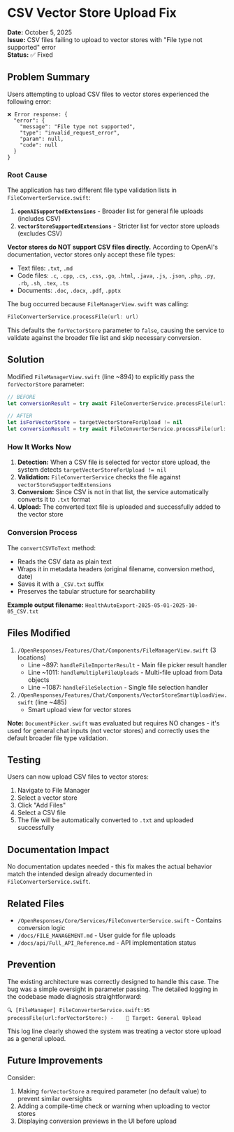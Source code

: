 # CSV Vector Store Upload Fix

**Date:** October 5, 2025  
**Issue:** CSV files failing to upload to vector stores with "File type not supported" error  
**Status:** ✅ Fixed

## Problem Summary

Users attempting to upload CSV files to vector stores experienced the following error:

```
❌ Error response: {
  "error": {
    "message": "File type not supported",
    "type": "invalid_request_error",
    "param": null,
    "code": null
  }
}
```

### Root Cause

The application has two different file type validation lists in `FileConverterService.swift`:

1. **`openAISupportedExtensions`** - Broader list for general file uploads (includes CSV)
2. **`vectorStoreSupportedExtensions`** - Stricter list for vector store uploads (excludes CSV)

**Vector stores do NOT support CSV files directly.** According to OpenAI's documentation, vector stores only accept these file types:
- Text files: `.txt`, `.md`
- Code files: `.c`, `.cpp`, `.cs`, `.css`, `.go`, `.html`, `.java`, `.js`, `.json`, `.php`, `.py`, `.rb`, `.sh`, `.tex`, `.ts`
- Documents: `.doc`, `.docx`, `.pdf`, `.pptx`

The bug occurred because `FileManagerView.swift` was calling:
```swift
FileConverterService.processFile(url: url)
```

This defaults the `forVectorStore` parameter to `false`, causing the service to validate against the broader file list and skip necessary conversion.

## Solution

Modified `FileManagerView.swift` (line ~894) to explicitly pass the `forVectorStore` parameter:

```swift
// BEFORE
let conversionResult = try await FileConverterService.processFile(url: url)

// AFTER
let isForVectorStore = targetVectorStoreForUpload != nil
let conversionResult = try await FileConverterService.processFile(url: url, forVectorStore: isForVectorStore)
```

### How It Works Now

1. **Detection:** When a CSV file is selected for vector store upload, the system detects `targetVectorStoreForUpload != nil`
2. **Validation:** `FileConverterService` checks the file against `vectorStoreSupportedExtensions`
3. **Conversion:** Since CSV is not in that list, the service automatically converts it to `.txt` format
4. **Upload:** The converted text file is uploaded and successfully added to the vector store

### Conversion Process

The `convertCSVToText` method:
- Reads the CSV data as plain text
- Wraps it in metadata headers (original filename, conversion method, date)
- Saves it with a `_CSV.txt` suffix
- Preserves the tabular structure for searchability

**Example output filename:** `HealthAutoExport-2025-05-01-2025-10-05_CSV.txt`

## Files Modified

1. `/OpenResponses/Features/Chat/Components/FileManagerView.swift` (3 locations)
   - Line ~897: `handleFileImporterResult` - Main file picker result handler
   - Line ~1011: `handleMultipleFileUploads` - Multi-file upload from Data objects
   - Line ~1087: `handleFileSelection` - Single file selection handler
2. `/OpenResponses/Features/Chat/Components/VectorStoreSmartUploadView.swift` (line ~485)
   - Smart upload view for vector stores

**Note:** `DocumentPicker.swift` was evaluated but requires NO changes - it's used for general chat inputs (not vector stores) and correctly uses the default broader file type validation.

## Testing

Users can now upload CSV files to vector stores:
1. Navigate to File Manager
2. Select a vector store
3. Click "Add Files"
4. Select a CSV file
5. The file will be automatically converted to `.txt` and uploaded successfully

## Documentation Impact

No documentation updates needed - this fix makes the actual behavior match the intended design already documented in `FileConverterService.swift`.

## Related Files

- `/OpenResponses/Core/Services/FileConverterService.swift` - Contains conversion logic
- `/docs/FILE_MANAGEMENT.md` - User guide for file uploads
- `/docs/api/Full_API_Reference.md` - API implementation status

## Prevention

The existing architecture was correctly designed to handle this case. The bug was a simple oversight in parameter passing. The detailed logging in the codebase made diagnosis straightforward:

```
🔍 [FileManager] FileConverterService.swift:95 processFile(url:forVectorStore:) -    🎯 Target: General Upload
```

This log line clearly showed the system was treating a vector store upload as a general upload.

## Future Improvements

Consider:
1. Making `forVectorStore` a required parameter (no default value) to prevent similar oversights
2. Adding a compile-time check or warning when uploading to vector stores
3. Displaying conversion previews in the UI before upload
